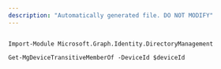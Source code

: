 ```yaml
---
description: "Automatically generated file. DO NOT MODIFY"
---
```


```powershellv1

Import-Module Microsoft.Graph.Identity.DirectoryManagement

Get-MgDeviceTransitiveMemberOf -DeviceId $deviceId

```